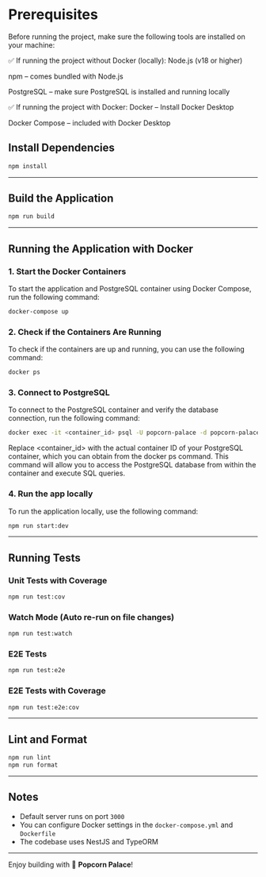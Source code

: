 # Prerequisites
Before running the project, make sure the following tools are installed on your machine:

✅ If running the project without Docker (locally):
Node.js (v18 or higher)

npm – comes bundled with Node.js

PostgreSQL – make sure PostgreSQL is installed and running locally

✅ If running the project with Docker:
Docker – Install Docker Desktop

Docker Compose – included with Docker Desktop



## Install Dependencies

```bash
npm install
```

---

## Build the Application

```bash
npm run build
```

---

## Running the Application with Docker

### 1. Start the Docker Containers

To start the application and PostgreSQL container using Docker Compose, run the following command:

```bash
docker-compose up
```
### 2. Check if the Containers Are Running
To check if the containers are up and running, you can use the following command:

```bash
docker ps
```
### 3. Connect to PostgreSQL
To connect to the PostgreSQL container and verify the database connection, run the following command:

```bash
docker exec -it <container_id> psql -U popcorn-palace -d popcorn-palace
```
Replace <container_id> with the actual container ID of your PostgreSQL container, which you can obtain from the docker ps command. This command will allow you to access the PostgreSQL database from within the container and execute SQL queries.

### 4. Run the app locally
To run the application locally, use the following command:
```bash
npm run start:dev
```
---

## Running Tests

### Unit Tests with Coverage

```bash
npm run test:cov
```

### Watch Mode (Auto re-run on file changes)

```bash
npm run test:watch
```

### E2E Tests

```bash
npm run test:e2e
```

### E2E Tests with Coverage

```bash
npm run test:e2e:cov
```

---

## Lint and Format

```bash
npm run lint
npm run format
```

---


## Notes

- Default server runs on port `3000`
- You can configure Docker settings in the `docker-compose.yml` and `Dockerfile`
- The codebase uses NestJS and TypeORM

---

Enjoy building with 🍿 **Popcorn Palace**!





